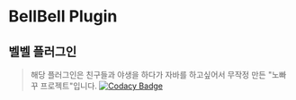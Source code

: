# BellBell Plugin
## 벨벨 플러그인

> 해당 플러그인은 친구들과 야생을 하다가 자바를 하고싶어서 무작정 만든 "노빠꾸 프로젝트"입니다. [![Codacy Badge](https://api.codacy.com/project/badge/Grade/b8b519e07b494434b7d51ee6a7981a17)](https://app.codacy.com/gh/InsanePhin/bellbell_plugin?utm_source=github.com&utm_medium=referral&utm_content=InsanePhin/bellbell_plugin&utm_campaign=Badge_Grade_Settings)
